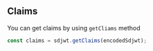 ## Claims

You can get claims by using `getCliams` method

```ts
const claims = sdjwt.getClaims(encodedSdjwt);
```
